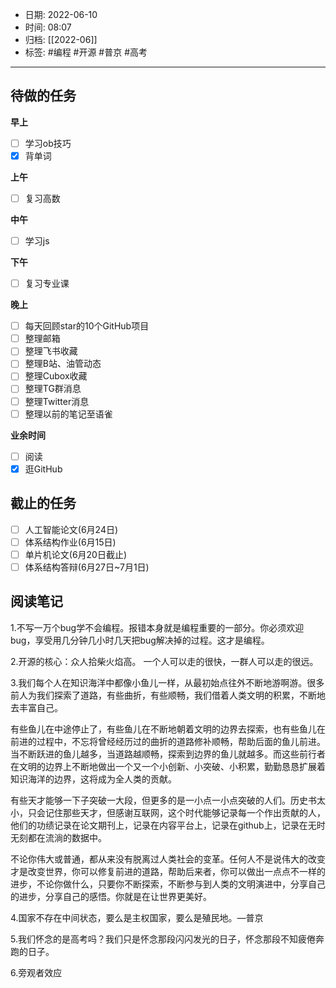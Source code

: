 - 日期: 2022-06-10
- 时间: 08:07
- 归档: [[2022-06]]
- 标签: #编程 #开源 #普京 #高考 
---

## 待做的任务

**早上**

- [ ] 学习ob技巧
- [x] 背单词

**上午**

- [ ] 复习高数

**中午**

- [ ] 学习js

**下午**

- [ ] 复习专业课

**晚上**

- [ ] 每天回顾star的10个GitHub项目
- [ ] 整理邮箱
- [ ] 整理飞书收藏
- [ ] 整理B站、油管动态
- [ ] 整理Cubox收藏
- [ ] 整理TG群消息
- [ ] 整理Twitter消息
- [ ] 整理以前的笔记至语雀

**业余时间**

- [ ] 阅读 
- [x] 逛GitHub

## 截止的任务

- [ ] 人工智能论文(6月24日)
- [ ] 体系结构作业(6月15日)
- [ ] 单片机论文(6月20日截止)
- [ ] 体系结构答辩(6月27日~7月1日)

## 阅读笔记

1.不写一万个bug学不会编程。报错本身就是编程重要的一部分。你必须欢迎bug，享受用几分钟几小时几天把bug解决掉的过程。这才是编程。

2.开源的核心：众人拾柴火焰高。
一个人可以走的很快，一群人可以走的很远。

3.我们每个人在知识海洋中都像小鱼儿一样，从最初始点往外不断地游啊游。很多前人为我们探索了道路，有些曲折，有些顺畅，我们借着人类文明的积累，不断地去丰富自己。

有些鱼儿在中途停止了，有些鱼儿在不断地朝着文明的边界去探索，也有些鱼儿在前进的过程中，不忘将曾经经历过的曲折的道路修补顺畅，帮助后面的鱼儿前进。当不断跃进的鱼儿越多，当道路越顺畅，探索到边界的鱼儿就越多。而这些前行者在文明的边界上不断地做出一个又一个小创新、小突破、小积累，勤勤恳恳扩展着知识海洋的边界，这将成为全人类的贡献。

有些天才能够一下子突破一大段，但更多的是一小点一小点突破的人们。历史书太小，只会记住那些天才，但感谢互联网，这个时代能够记录每一个作出贡献的人，他们的功绩记录在论文期刊上，记录在内容平台上，记录在github上，记录在无时无刻都在流淌的数据中。

不论你伟大或普通，都从来没有脱离过人类社会的变革。任何人不是说伟大的改变才是改变世界，你可以修复前进的道路，帮助后来者，你可以做出一点点不一样的进步，不论你做什么，只要你不断探索，不断参与到人类的文明演进中，分享自己的进步，分享自己的感悟。你就是在让世界更美好。

4.国家不存在中间状态，要么是主权国家，要么是殖民地。—普京

5.我们怀念的是高考吗？我们只是怀念那段闪闪发光的日子，怀念那段不知疲倦奔跑的日子。

6.旁观者效应